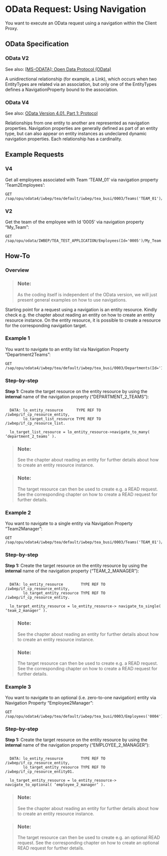 <!-- loio57f2139773734539991e2afeef477666 -->

# OData Request: Using Navigation

You want to execute an OData request using a navigation within the Client Proxy.



<a name="loio57f2139773734539991e2afeef477666__section_nyn_kxd_ttb"/>

## OData Specification



### OData V2

See also: [\[MS-ODATA\]: Open Data Protocol \(OData\)](https://docs.microsoft.com/en-us/openspecs/windows_protocols/ms-odata)

A unidirectional relationship \(for example, a Link\), which occurs when two EntityTypes are related via an association, but only one of the EntityTypes defines a NavigationProperty bound to the association.



### OData V4

See also: [OData Version 4.01. Part 1: Protocol](https://docs.oasis-open.org/odata/odata/v4.01/odata-v4.01-part1-protocol.html)

Relationships from one entity to another are represented as navigation properties. Navigation properties are generally defined as part of an entity type, but can also appear on entity instances as undeclared dynamic navigation properties. Each relationship has a cardinality.



<a name="loio57f2139773734539991e2afeef477666__section_tgw_yxd_ttb"/>

## Example Requests



### V4

Get all employees associated with Team ‘TEAM\_01’ via navigation property ‘Team2Employees’:

```
GET /sap/opu/odata4/iwbep/tea/default/iwbep/tea_busi/0003/Teams('TEAM_01')/Team2Employees
```



### V2

Get the team of the employee with Id ‘0005’ via navigation property “My\_Team”:

```
GET /sap/opu/odata/IWBEP/TEA_TEST_APPLICATION/Employees(Id='0005')/My_Team
```



<a name="loio57f2139773734539991e2afeef477666__section_j5x_kyd_ttb"/>

## How-To



### Overview

> ### Note:  
> As the coding itself is independent of the OData version, we will just present general examples on how to use navigations.

Starting point for a request using a navigation is an entity resource. Kindly check e.g. the chapter about reading an entity on how to create an entity resource instance. On the entity resource, it is possible to create a resource for the corresponding navigation target.



### Example 1

You want to navigate to an entity list via Navigation Property “Department2Teams”:

```
GET /sap/opu/odata4/iwbep/tea/default/iwbep/tea_busi/0003/Departments(Id='1',Sector='Consulting')/Department2Teams
```



### Step-by-step

**Step 1:** Create the target resource on the entity resource by using the **internal** name of the navigation property \(“DEPARTMENT\_2\_TEAMS”\):

```

  DATA: lo_entity_resource      TYPE REF TO /iwbep/if_cp_resource_entity,
        lo_target_list_resource TYPE REF TO /iwbep/if_cp_resource_list.

  lo_target_list_resource = lo_entity_resource->navigate_to_many( ‘department_2_teams’ ).
```

> ### Note:  
> See the chapter about reading an entity for further details about how to create an entity resource instance.

> ### Note:  
> The target resource can then be used to create e.g. a READ request. See the corresponding chapter on how to create a READ request for further details.



### Example 2

You want to navigate to a single entity via Navigation Property “Team2Manager”:

```
GET /sap/opu/odata4/iwbep/tea/default/iwbep/tea_busi/0003/Teams('TEAM_01')/Team2Manager
```



### Step-by-step

**Step 1:** Create the target resource on the entity resource by using the **internal** name of the navigation property \(“TEAM\_2\_MANAGER”\):

```

  DATA: lo_entity_resource        TYPE REF TO /iwbep/if_cp_resource_entity,
        lo_target_entity_resource TYPE REF TO /iwbep/if_cp_resource_entity.

  lo_target_entity_resource = lo_entity_resource-> navigate_to_single( ‘team_2_manager’ ).
```

> ### Note:  
> See the chapter about reading an entity for further details about how to create an entity resource instance.

> ### Note:  
> The target resource can then be used to create e.g. a READ request. See the corresponding chapter on how to create a READ request for further details.



### Example 3

You want to navigate to an optional \(i.e. zero-to-one navigation\) entity via Navigation Property “Employee2Manager”:

```
GET /sap/opu/odata4/iwbep/tea/default/iwbep/tea_busi/0003/Employees('0004')/Employee2Manager
```



### Step-by-step

**Step 1:** Create the target resource on the entity resource by using the **internal** name of the navigation property \(“EMPLOYEE\_2\_MANAGER”\):

```

  DATA: lo_entity_resource        TYPE REF TO /iwbep/if_cp_resource_entity,
        lo_target_entity_resource TYPE REF TO /iwbep/if_cp_resource_entity01.

  lo_target_entity_resource = lo_entity_resource-> navigate_to_optional( ‘employee_2_manager’ ). 
```

> ### Note:  
> See the chapter about reading an entity for further details about how to create an entity resource instance.

> ### Note:  
> The target resource can then be used to create e.g. an optional READ request. See the corresponding chapter on how to create an optional READ request for further details.


